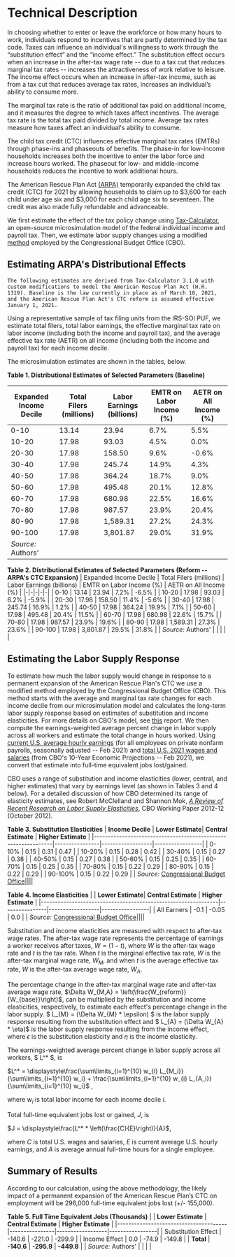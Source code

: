 # Technical Description
 
In choosing whether to enter or leave the workforce or how many hours to work, individuals respond to incentives that are partly determined by the tax code. Taxes can influence an individual's willingness to work through the “substitution effect” and the “income effect.” The substitution effect occurs when an increase in the after-tax wage rate -- due to a tax cut that reduces marginal tax rates -- increases the attractiveness of work relative to leisure. The income effect occurs when an increase in after-tax income, such as from a tax cut that reduces average tax rates, increases an individual’s ability to consume more.

The marginal tax rate is the ratio of additional tax paid on additional income, and it measures the degree to which taxes affect incentives. The average tax rate is the total tax paid divided by total income. Average tax rates measure how taxes affect an individual's ability to consume. 

The child tax credit (CTC) influences effective marginal tax rates (EMTRs) through phase-ins and phaseouts of benefits. The phase-in for low-income households increases both the incentive to enter the labor force and increase hours worked. The phaseout for low- and middle-income households reduces the incentive to work additional hours.

The American Rescue Plan Act [(ARPA)](https://www.congress.gov/bill/117th-congress/house-bill/1319/text) temporarily expanded the child tax credit (CTC) for 2021 by allowing households to claim up to \$3,600 for each child under age six and \$3,000 for each child age six to seventeen. The credit was also made fully refundable and advanceable. 

We first estimate the effect of the tax policy change using [Tax-Calculator](https://github.com/PSLmodels/Tax-Calculator), an open-source microsimulation model of the federal individual income and payroll tax. Then, we estimate labor supply changes using a modified [method](https://www.cbo.gov/publication/43674) employed by the Congressional Budget Office (CBO). 


## Estimating ARPA's Distributional Effects


```{note}
The following estimates are derived from Tax-Calculator 3.1.0 with custom modifications to model the American Rescue Plan Act (H.R. 1319). Baseline is the law currently in place as of March 10, 2021, and the American Rescue Plan Act's CTC reform is assumed effective January 1, 2021.
```

Using a representative sample of tax filing units from the IRS-SOI PUF, we estimate total filers, total labor earnings, the effective marginal tax rate on labor income (including both the income and payroll tax), and the average effective tax rate (AETR) on all income (including both the income and payroll tax) for each income decile. 

The microsimulation estimates are shown in the tables, below.

**Table 1. Distributional Estimates of Selected Parameters (Baseline)**

| Expanded Income Decile | Total Filers (millions) | Labor Earnings (billions) | EMTR on Labor Income (%) | AETR on All Income (%) |
|-|-|-|-|-|
| 0-10   |       13.14  |            23.94     | 6.7%  | 5.5% |
| 10-20  |       17.98  |            93.03     | 4.5%  | 0.0% |
| 20-30  |       17.98  |            158.50    | 9.6%  | -0.6% |
| 30-40  |       17.98  |            245.74    | 14.9% | 4.3% |
| 40-50  |       17.98  |            364.24    | 18.7% | 9.0% |
| 50-60  |       17.98  |            495.48    | 20.1% | 12.8% |
| 60-70  |       17.98  |            680.98    | 22.5% | 16.6% |
| 70-80  |       17.98  |            987.57    | 23.9% | 20.4% |
| 80-90  |       17.98  |            1,589.31  | 27.2% | 24.3% |
| 90-100 |       17.98  |            3,801.87  | 29.0% | 31.9% |
| *Source:* Authors' |  |  | |  |

**Table 2. Distributional Estimates of Selected Parameters (Reform -- ARPA's CTC Expansion)**
| Expanded Income Decile | Total Filers (millions) | Labor Earnings (billions) | EMTR on Labor Income (%) | AETR on All Income (%) |
|-|-|-|-|-|
| 0-10   |       13.14  |            23.94     | 7.2%  | -6.5% |
| 10-20  |       17.98  |            93.03     | 6.2%  | -5.9% |
| 20-30  |       17.98  |            158.50    | 11.4% | -5.6% |
| 30-40  |       17.98  |            245.74    | 16.9% | 1.2% |
| 40-50  |       17.98  |            364.24    | 19.9% | 7.1% |
| 50-60  |       17.98  |            495.48    | 20.4% | 11.5% |
| 60-70  |       17.98  |            680.98    | 22.6% | 15.7% |
| 70-80  |       17.98  |            987.57    | 23.9% | 19.6% |
| 80-90  |       17.98  |            1,589.31  | 27.3% | 23.6% |
| 90-100 |       17.98  |            3,801.87  | 29.5% | 31.8% |
| *Source:* Authors' |  |  | |  |


## Estimating the Labor Supply Response

To estimate how much the labor supply would change in response to a permanent expansion of the American Rescue Plan's CTC we use a modified method employed by the Congressional Budget Office (CBO). This method starts with the average and marginal tax rate changes for each income decile from our microsimulation model and calculates the long-term labor supply response based on estimates of substitution and income elasticities. For more details on CBO's model, see [this](https://www.cbo.gov/publication/43674) report. We then compute the earnings-weighted average percent change in labor supply across all workers and estimate the total change in hours worked. Using [current U.S. average hourly earnings](https://www.bls.gov/news.release/empsit.t19.htm) (for all employees on private nonfarm payrolls, seasonally adjusted -- Feb 2021) and [total U.S. 2021 wages and salaries](https://www.cbo.gov/system/files/2021-02/51135-2021-02-economicprojections.xlsx) (from CBO's 10-Year Economic Projections -- Feb 2021), we convert that estimate into full-time equivalent jobs lost/gained. 

CBO uses a range of substitution and income elasticities (lower, central, and higher estimates) that vary by earnings level (as shown in Tables 3 and 4 below). For a detailed discussion of how CBO determined its range of elasticity estimates, see Robert McClelland and Shannon Mok, [*A Review of Recent Research on Labor Supply Elasticities*](https://www.cbo.gov/publication/43675), CBO Working Paper 2012-12 (October 2012).

**Table 3. Substitution Elasticities**
| **Income Decile**                                            | **Lower Estimate**| **Central Estimate** | **Higher Estimate** |
|---------------------------------------------------------------|----------------|------------------|-----------------|
| 0-10%                                                      | 0.15           | 0.31             | 0.47            |
| 10-20%                                                     | 0.15           | 0.28             | 0.42            |
| 30-40%                                                     | 0.15           | 0.27             | 0.38            |
| 40-50%                                                     | 0.15           | 0.27             | 0.38            |
| 50-60%                                                     | 0.15           | 0.25             | 0.35            |
| 60-70%                                                     | 0.15           | 0.25             | 0.35            |
| 70-80%                                                     | 0.15           | 0.22             | 0.29            |
| 80-90%                                                     | 0.15           | 0.22             | 0.29            |
| 90-100%                                                    | 0.15           | 0.22             | 0.29            |
| *Source:* [Congressional Budget Office](https://www.cbo.gov/sites/default/files/112th-congress-2011-2012/reports/43674-laborsupplyfiscalpolicy.pdf)||||

**Table 4. Income Elasticities**
|                                             				    | **Lower Estimate**| **Central Estimate** | **Higher Estimate** |
|---------------------------------------------------------------|----------------|------------------|-----------------|
| All Earners                                                | -0.1           | -0.05            | 0.0               |
| *Source:* [Congressional Budget Office](https://www.cbo.gov/sites/default/files/112th-congress-2011-2012/reports/43674-laborsupplyfiscalpolicy.pdf)||||


Substitution and income elasticities are measured with respect to after-tax wage rates. The after-tax wage rate represents the percentage of earnings a worker receives after taxes, $W = (1-t)$, where $W$ is the after-tax wage rate and $t$ is the tax rate. When $t$ is the marginal effective tax rate, $W$ is the after-tax marginal wage rate, $W_{M}$, and when $t$ is the average effective tax rate, $W$ is the after-tax average wage rate, $W_{A}$. 

The percentage change in the after-tax marginal wage rate and after-tax average wage rate, $\Delta W_{M,A} = \left(\frac{W_{reform}}{W_{base}}\right)$, can be multiplied by the substitution and income elasticities, respectively, to estimate each effect's percentage change in the labor supply. $ L_{M} = (\Delta W_{M} * \epsilon) $ is the labor supply response resulting from the substitution effect and $ L_{A} = (\Delta W_{A} * \eta)$ is the labor supply response resulting from the income effect, where $\epsilon$ is the substitution elasticity and $\eta$ is the income elasticity.

The earnings-weighted average percent change in labor supply across all workers, $ L^* $, is 

$L^* = \displaystyle\frac{\sum\limits_{i=1}^{10} w_{i} L_{M_i}}{\sum\limits_{i=1}^{10} w_i} + \frac{\sum\limits_{i=1}^{10} w_{i} L_{A_i}}{\sum\limits_{i=1}^{10} w_i}$ , 

where $w_i$ is total labor income for each income decile $i$. 

Total full-time equivalent jobs lost or gained, $J$, is 

$J = \displaystyle\frac{L^* * \left(\frac{C}{E}\right)}{A}$, 

where $C$ is total U.S. wages and salaries, $E$ is current average U.S. hourly earnings, and $A$ is average annual full-time hours for a single employee.


## Summary of Results

According to our calculation, using the above methodology, the likely impact of a permanent expansion of the American Rescue Plan’s CTC on employment will be 296,000 full-time equivalent jobs lost (+/- 155,000).

**Table 5. Full Time Equivalent Jobs (Thousands)**
|                                       | **Lower Estimate** | **Central Estimate** | **Higher Estimate** |
|---------------------------------------|----------------|------------------|-----------------|
| Substitution Effect                   | -140.6         | -221.0           | -299.9          |
| Income Effect                         | 0.0            | -74.9            | -149.8          |
| **Total**                             | **-140.6**     | **-295.9**       | **-449.8**      |
| *Source:* Authors' |  |  |  |


